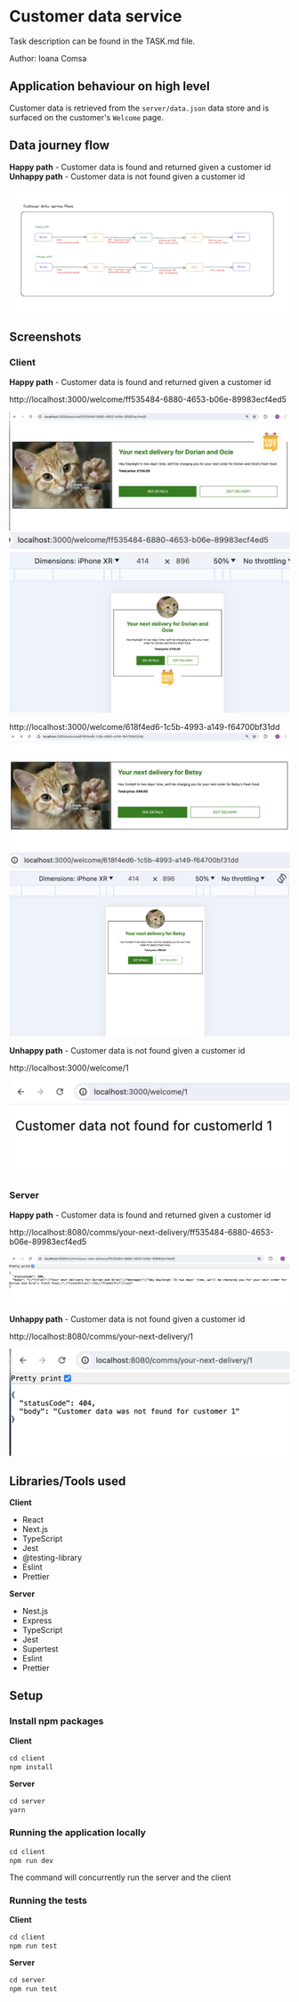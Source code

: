 # Customer data service

Task description can be found in the TASK.md file.

Author: Ioana Comsa

## Application behaviour on high level
Customer data is retrieved from the `server/data.json` data store and is surfaced on the customer's `Welcome` page.

## Data journey flow

**Happy path** - Customer data is found and returned given a customer id
**Unhappy path** - Customer data is not found given a customer id

![alt text](assets/customer-data-service-flows.png)

## Screenshots

### Client

**Happy path** - Customer data is found and returned given a customer id

http://localhost:3000/welcome/ff535484-6880-4653-b06e-89983ecf4ed5

![alt text](assets/desktop-data-with-free-gift.png)
![alt text](assets/mobile-data-with-free-gift.png)

http://localhost:3000/welcome/618f4ed6-1c5b-4993-a149-f64700bf31dd
![alt text](assets/desktop-data-without-free-gift.png)
![alt text](assets/mobile-data-without-free-gift.png)

**Unhappy path** - Customer data is not found given a customer id

http://localhost:3000/welcome/1

![alt text](assets/customer-data-not-found.png)

### Server

**Happy path** - Customer data is found and returned given a customer id

http://localhost:8080/comms/your-next-delivery/ff535484-6880-4653-b06e-89983ecf4ed5

![alt text](assets/server-data-found.png)

**Unhappy path** - Customer data is not found given a customer id

http://localhost:8080/comms/your-next-delivery/1

![alt text](assets/server-data-not-found.png)

## Libraries/Tools used

**Client**

* React
* Next.js
* TypeScript
* Jest
* @testing-library
* Eslint
* Prettier

**Server**

* Nest.js
* Express
* TypeScript
* Jest
* Supertest
* Eslint
* Prettier

## Setup

### Install npm packages

**Client**

```
cd client
npm install
```

**Server**

```
cd server
yarn
```

### Running the application locally

```
cd client
npm run dev
```

The command will concurrently run the server and the client

### Running the tests

**Client**

```
cd client
npm run test
```

**Server**

```
cd server
npm run test
```


